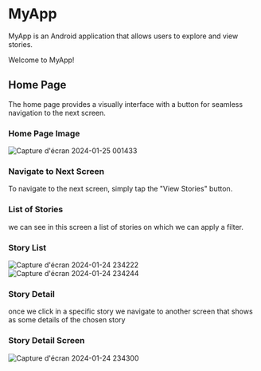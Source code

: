 # MyApp

MyApp is an Android application that allows users to explore and view stories.

Welcome to MyApp!
## Home Page

The home page provides a visually  interface with  a button for seamless navigation to the next screen.

### Home Page Image
![Capture d'écran 2024-01-25 001433](https://github.com/HajjiRoua/kotlin_project/assets/98911803/88c42aa0-bf13-4745-8e6f-43e8b83abeda)

### Navigate to Next Screen

To navigate to the next screen, simply tap the "View Stories" button.

### List of Stories
 we can see in this screen a list of stories on which we can apply a filter.
 
### Story List
![Capture d'écran 2024-01-24 234222](https://github.com/HajjiRoua/kotlin_project/assets/98911803/a7371bc4-09d3-4f3c-9dc6-6536a085dfdc)
![Capture d'écran 2024-01-24 234244](https://github.com/HajjiRoua/kotlin_project/assets/98911803/e84f8a87-0012-4b52-8319-b7aa66beb0aa)

### Story Detail

once we click in a specific story we navigate to another screen that shows as some details of the chosen story 

### Story Detail Screen

![Capture d'écran 2024-01-24 234300](https://github.com/HajjiRoua/kotlin_project/assets/98911803/81a15501-706b-4b82-8f1d-8cead92f8523)

